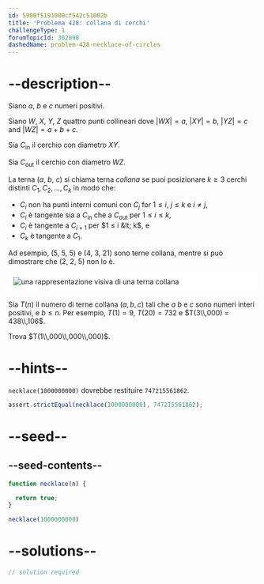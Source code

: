 ```yaml
---
id: 5900f5191000cf542c51002b
title: 'Problema 428: collana di cerchi'
challengeType: 1
forumTopicId: 302098
dashedName: problem-428-necklace-of-circles
---
```


# --description--

Siano $a$, $b$ e $c$ numeri positivi.

Siano $W$, $X$, $Y$, $Z$ quattro punti collineari dove $|WX| = a$, $|XY| = b$, $|YZ| = c$ and $|WZ| = a + b + c$.

Sia $C_{\text{in}}$ il cerchio con diametro $XY$.

Sia $C_{\text{out}}$ il cerchio con diametro $WZ$.

La terna ($a$, $b$, $c$) si chiama terna *collana* se puoi posizionare $k ≥ 3$ cerchi distinti $C_1, C_2, \ldots, C_k$ in modo che:

- $C_i$ non ha punti interni comuni con $C_j$ for $1 ≤ i$, $j ≤ k$ e $i ≠ j$,
- $C_i$ è tangente sia a $C_{\text{in}}$ che a $C_{\text{out}}$ per $1 ≤ i ≤ k$,
- $C_i$ è tangente a $C_{i + 1}$ per $1 ≤ i &lt; k$, e
- $C_k$ è tangente a $C_1$.

Ad esempio, (5, 5, 5) e (4, 3, 21) sono terne collana, mentre si può dimostrare che (2, 2, 5) non lo è.

<img alt="una rappresentazione visiva di una terna collana" src="https://cdn.freecodecamp.org/curriculum/project-euler/necklace-of-circles.png" style="background-color: white; padding: 10px; display: block; margin-right: auto; margin-left: auto; margin-bottom: 1.2rem;" />

Sia $T(n)$ il numero di terne collana $(a, b, c)$ tali che $a$ $b$ e $c$ sono numeri interi positivi, e $b ≤ n$. Per esempio, $T(1) = 9$, $T(20) = 732$ e $T(3\\,000) = 438\\,106$.

Trova $T(1\\,000\\,000\\,000)$.

# --hints--

`necklace(1000000000)` dovrebbe restituire `747215561862`.

```js
assert.strictEqual(necklace(1000000000), 747215561862);
```

# --seed--

## --seed-contents--

```js
function necklace(n) {

  return true;
}

necklace(1000000000)
```

# --solutions--

```js
// solution required
```

